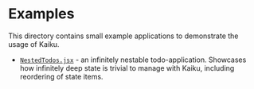 # Examples

This directory contains small example applications to demonstrate the usage of Kaiku. 

 - [`NestedTodos.jsx`](NestedTodos.jsx) - an infinitely nestable todo-application. Showcases how infinitely deep state is trivial to manage with Kaiku, including reordering of state items.
